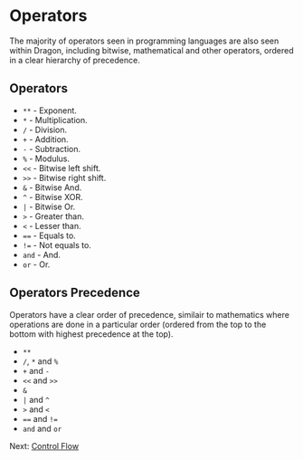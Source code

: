 # Operators

The majority of operators seen in programming languages are also seen within Dragon, including bitwise, mathematical and other operators, ordered in a clear hierarchy of precedence.

## Operators

- `**` - Exponent.
- `*` - Multiplication.
- `/` - Division.
- `+` - Addition.
- `-` - Subtraction.
- `%` - Modulus.
- `<<` - Bitwise left shift.
- `>>` - Bitwise right shift.
- `&` - Bitwise And.
- `^` - Bitwise XOR.
- `|` - Bitwise Or.
- `>` - Greater than.
- `<` - Lesser than.
- `==` - Equals to.
- `!=` - Not equals to.
- `and` - And.
- `or` - Or.

## Operators Precedence

Operators have a clear order of precedence, similair to mathematics where operations are done in a particular order (ordered from the top to the bottom with highest precedence at the top).

- `**`
- `/`, `*` and `%`
- `+` and `-`
- `<<` and `>>`
- `&`
- `|` and `^`
- `>` and `<`
- `==` and `!=`
- `and` and `or`

Next: [Control Flow](./control-flow.md)
